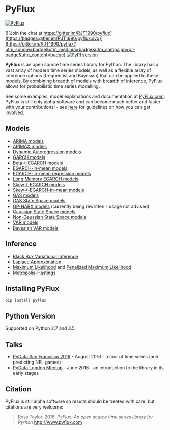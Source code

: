 # PyFlux
[![PyFlux](http://pyflux.com/pyflux.png)](http://www.pyflux.com/)

[![Join the chat at https://gitter.im/RJT1990/pyflux](https://badges.gitter.im/RJT1990/pyflux.svg)](https://gitter.im/RJT1990/pyflux?utm_source=badge&utm_medium=badge&utm_campaign=pr-badge&utm_content=badge)
[![PyPI version](https://badge.fury.io/py/pyflux.svg)](https://badge.fury.io/py/pyflux)

__PyFlux__ is an open source time series library for Python. The library has a vast array of modern time series models, as well as a flexible array of inference options (frequentist and Bayesian) that can be applied to these models. By combining breadth of models with breadth of inference, PyFlux allows for probabilistic time series modelling.

See some examples, model explanations and documentation at [PyFlux.com](http://www.pyflux.com/). PyFlux is still only alpha software and can become much better and faster with your contributions! - see [here](https://github.com/RJT1990/pyflux/wiki/Contribution-Guidelines) for guidelines on how you can get involved.

## Models

- [ARIMA models](http://www.pyflux.com/arima-models)
 - [ARIMAX models](http://www.pyflux.com/arimax-models)
 - [Dynamic Autoregression models](http://www.pyflux.com/dynamic-autoregression-models)
- [GARCH models](http://www.pyflux.com/garch-models)
 - [Beta-t-EGARCH models](http://www.pyflux.com/beta-t-egarch)
 - [EGARCH-in-mean models](http://www.pyflux.com/egarch-in-mean)
 - [EGARCH-in-mean regression models](http://www.pyflux.com/egarch-m-regression)
 - [Long Memory EGARCH models](http://www.pyflux.com/long-memory-egarch/)
 - [Skew-t-EGARCH models](http://www.pyflux.com/skew-t-egarch/)
 - [Skew-t-EGARCH-in-mean models](http://www.pyflux.com/skew-t-egarch-in-mean/)
- [GAS models](http://www.pyflux.com/gas-models/)
- [GAS State Space models](http://www.pyflux.com/gas-state-space-models/)
- [GP-NARX models](http://www.pyflux.com/gp-narx/) (currently being rewritten - usage not advised)
- [Gaussian State Space models](http://www.pyflux.com/gaussian-state-space-models/)
- [Non-Gaussian State Space models](http://www.pyflux.com/non-gaussian-state-space-models/)
- [VAR models](http://www.pyflux.com/vector-autoregression)
 - [Bayesian VAR models](http://www.pyflux.com/bayesian-vector-autoregression)

## Inference

- [Black Box Variational Inference](http://www.pyflux.com/black-box-variational-inference/)
- [Laplace Approximation](http://www.pyflux.com/laplace-approximation/)
- [Maximum Likelihood](http://www.pyflux.com/maximum-likelihood/) and [Penalized Maximum Likelihood](http://www.pyflux.com/penalized-maximum-likelihood/)
- [Metropolis-Hastings](http://www.pyflux.com/metropolis-hastings)

## Installing PyFlux

```{bash}
pip install pyflux
```

## Python Version

Supported on Python 2.7 and 3.5.

## Talks

- [PyData San Francisco 2016](https://github.com/RJT1990/PyData2016-SanFrancisco) - August 2016 -  a tour of time series (and predicting NFL games)
- [PyData London Meetup](https://github.com/RJT1990/talks/blob/master/PyDataTimeSeriesTalk.ipynb) - June 2016 - an introduction to the library in its early stages

## Citation

PyFlux is still alpha software so results should be treated with care, but citations are very welcome:

> Ross Taylor. 2016.
> _PyFlux: An open source time series library for Python_
> http://www.pyflux.com
